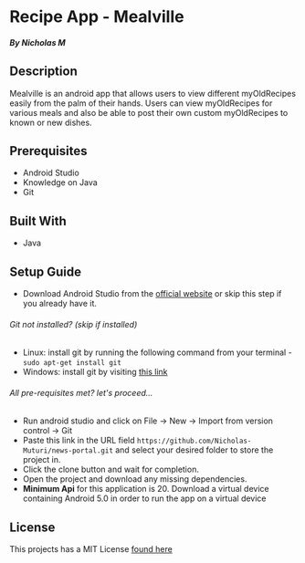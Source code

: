 # Recipe App - Mealville
##### By Nicholas M

## Description
Mealville is an android app that allows users to view different myOldRecipes easily from the palm of their hands. Users can view myOldRecipes for various meals and also be able to post their own custom myOldRecipes to known or new dishes.

## Prerequisites
+ Android Studio
+ Knowledge on Java
+ Git

## Built With
+ Java

## Setup Guide
+ Download Android Studio from the [official website](https://developer.android.com/studio) or skip this step if you already have it.
###### Git not installed? (skip if installed)
+ Linux: install git by running the following command from your terminal - `sudo apt-get install git`
+ Windows: install git by visiting [this link](https://gitforwindows.org/)

###### All pre-requisites met? let's proceed...
+ Run android studio and click on  File -> New -> Import from version control -> Git
+ Paste this link in the URL field `https://github.com/Nicholas-Muturi/news-portal.git` and select your desired folder to store the project in.
+ Click the clone button and wait for completion.
+ Open the project and download any missing dependencies.
+ **Minimum Api** for this application is 20. Download a virtual device containing Android 5.0 in order to run the app on a virtual device

## License
This projects has a MIT License [found here](LICENSE)